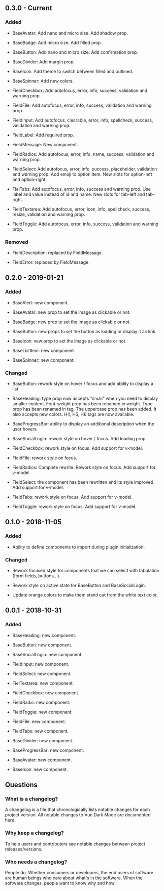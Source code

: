 ## 0.3.0 - Current

### Added

- BaseAvatar: Add nano and micro size. Add shadow prop.

- BaseBadge: Add micro size. Add filled prop.

- BaseButton: Add nano and micro size. Add confirmation prop.

- BaseDivider: Add margin prop.

- BaseIcon: Add theme to switch between filled and outlined.

- BaseSpinner: Add new colors.

- FieldCheckbox: Add autofocus, error, info, success, validation and warning prop.

- FieldFile: Add autofocus, error, info, success, validation and warning prop.

- FieldInput: Add autofocus, clearable, error, info, spellcheck, success, validation and warning prop.

- FieldLabel: Add required prop.

- FieldMessage: New component.

- FieldRadios: Add autofocus, error, info, name, success, validation and warning prop.

- FieldSelect: Add autofocus, error, info, success, placeholder, validation and warning prop. Add emoji to option item. New slots for option-left and option-right.

- FielTabs: Add autofocus, error, info, success and warning prop. Use label and value instead of id and name. New slots for tab-left and tab-right.

- FieldTextarea: Add autofocus, error, icon, info, spellcheck, success, resize, validation and warning prop.

- FieldToggle: Add autofocus, error, info, success, validation and warning prop.

### Removed

- FieldDescription: replaced by FieldMessage.

- FieldError: replaced by FieldMessage.

## 0.2.0 - 2019-01-21

### Added

- BaseAlert: new component.

- BaseAvatar: new prop to set the image as clickable or not.

- BaseBadge: new prop to set the image as clickable or not.

- BaseButton: new props to set the button as loading or display it as link.

- BaseIcon: new prop to set the image as clickable or not.

- BaseListItem: new component.

- BaseSpinner: new component.

### Changed

- BaseButton: rework style on hover / focus and add ability to display a list.

- BaseHeading: type prop now accepts "small" when you need to display smaller content. Font-weight prop has been renamed in weight. Type prop has been renamed in tag. The uppercase prop has been added. It also accepts new colors. H4, H5, H6 tags are now available.

- BaseProgressBar: ability to display an additional description when the user hovers.

- BaseSocialLogin: rework style on hover / focus. Add loading prop.

- FieldCheckbox: rework style on focus. Add support for v-model.

- FieldFile: rework style on focus.

- FieldRadios: Complete rewrite. Rework style on focus. Add support for v-model.

- FieldSelect: the component has been rewritten and its style improved. Add support for v-model.

- FieldTabs: rework style on focus. Add support for v-model.

- FieldToggle: rework style on focus. Add support for v-model.

## 0.1.0 - 2018-11-05

### Added

- Ability to define components to import during plugin initialization.

### Changed

- Rework focused style for components that we can select with tabulation (form fields, buttons...).

- Rework style on active state for BaseButton and BaseSocialLogin.

- Update orange colors to make them stand out from the white text color.

## 0.0.1 - 2018-10-31

### Added

- BaseHeading: new component.

- BaseButton: new component.

- BaseSocialLogin: new component.

- FieldInput: new component.

- FieldSelect: new component.

- FielTextarea: new component.

- FieldCheckbox: new component.

- FieldRadio: new component.

- FieldToggle: new component.

- FieldFile: new component.

- FieldTabs: new component.

- BaseDivider: new component.

- BaseProgressBar: new component.

- BaseAvatar: new component.

- BaseIcon: new component.

## Questions

### What is a changelog?

A changelog is a file that chronologically lists notable changes for each project version. All notable changes to Vue Dark Mode are documented here.

### Why keep a changelog?

To help users and contributors see notable changes between project releases/versions.

### Who needs a changelog?

People do. Whether consumers or developers, the end users of software are human beings who care about what's in the software. When the software changes, people want to know why and how.

